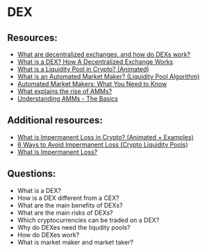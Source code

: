 # DEX


## Resources:

* [What are decentralized exchanges, and how do DEXs work?](https://cointelegraph.com/defi-101/what-are-decentralized-exchanges-and-how-do-dexs-work)
* [What is a DEX? How A Decentralized Exchange Works](https://www.youtube.com/watch?v=2tTVJL4bpTU)
* [What is a Liquidity Pool in Crypto? (Animated)](https://www.youtube.com/watch?v=dVJzcFDo498)
* [What is an Automated Market Maker? (Liquidity Pool Algorithm)](https://www.youtube.com/watch?v=1PbZMudPP5E)
* [Automated Market Makers: What You Need to Know](https://hackernoon.com/automated-market-makers-what-you-need-to-know)
* [What explains the rise of AMMs?](https://medium.com/dragonfly-research/what-explains-the-rise-of-amms-7d008af1c399)
* [Understanding AMMs - The Basics](https://kermankohli.substack.com/p/understanding-amms-the-basics-f30)


## Additional resources:

* [What is Impermanent Loss in Crypto? (Animated + Examples)](https://www.youtube.com/watch?v=_m6Mowq3Ptk)
* [6 Ways to Avoid Impermanent Loss (Crypto Liquidity Pools)](https://www.youtube.com/watch?v=oyriORaeJOw)
* [What Is Impermanent Loss?](https://hackernoon.com/what-is-impermanent-loss)

## Questions:

* What is a DEX?
* How is a DEX different from a CEX?‍
* What are the main benefits of DEXs?
* What are the main risks of DEXs?
* Which cryptocurrencies can be traded on a DEX?
* Why do DEXes need the liqudity pools?
* How do DEXes work?
* What is market maker and market taker?
